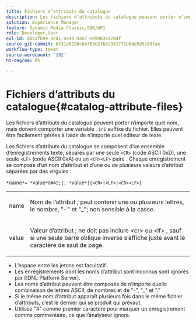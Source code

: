 ```yaml
---
title: Fichiers d’attributs du catalogue
description: Les fichiers d’attributs du catalogue peuvent porter n’importe quel nom, mais doivent comporter un suffixe de fichier .ini. Elles peuvent être facilement gérées à l’aide de n’importe quel éditeur de texte.
solution: Experience Manager
feature: Dynamic Media Classic,SDK/API
role: Developer,User
exl-id: 8b5afb99-3201-4e43-93e7-e8998354204f
source-git-commit: bf31e5226cbb763e2fb82391772b64e5d5c89fae
workflow-type: tm+mt
source-wordcount: '192'
ht-degree: 0%

---
```


# Fichiers d’attributs du catalogue{#catalog-attribute-files}

Les fichiers d’attributs du catalogue peuvent porter n’importe quel nom, mais doivent comporter une variable `.ini` suffixe du fichier. Elles peuvent être facilement gérées à l’aide de n’importe quel éditeur de texte.

Les fichiers d’attributs du catalogue se composent d’un ensemble d’enregistrements texte, séparés par une seule `<CR>` (code ASCII 0xD), une seule `<LF>` (code ASCII 0xA) ou un `<CR><LF>` paire . Chaque enregistrement se compose d’un nom d’attribut et d’une ou de plusieurs valeurs d’attribut séparées par des virgules :

`*`name`*= *`value`*&#42;[, *`value`*]{<CR>|<LF>|<CR><LF>}`

<table id="simpletable_8454AD549FDA421BA1469CDA44132773"> 
 <tr class="strow"> 
  <td class="stentry"> <p> <span class="codeph"> <span class="varname"> name </span> </span> </p> </td> 
  <td class="stentry"> <p>Nom de l’attribut ; peut contenir une ou plusieurs lettres, le nombre, "-" et "_"; non sensible à la casse. </p> </td> 
 </tr> 
 <tr class="strow"> 
  <td class="stentry"> <p> <span class="codeph"> <span class="varname"> value </span> </span> </p> </td> 
  <td class="stentry"> <p>Valeur d’attribut ; ne doit pas inclure <span class="codeph"> &lt;cr&gt; </span>ou <span class="codeph"> &lt;lf&gt; </span> , sauf si une seule barre oblique inverse s’affiche juste avant le caractère de saut de page. </p> </td> 
 </tr> 
</table>

* L’espace entre les jetons est facultatif.
* Les enregistrements dont les noms d’attribut sont inconnus sont ignorés par [!DNL Platform Server].
* Les noms d’attribut peuvent être composés de n’importe quelle combinaison de lettres ASCII, de nombres et de &quot;-&quot;, &quot;_&quot; et &quot;.&quot;
* Si le même nom d’attribut apparaît plusieurs fois dans le même fichier d’attributs, c’est le dernier qui se produit qui prévaut.
* Utilisez &quot;#&quot; comme premier caractère pour marquer un enregistrement comme commentaire, ce que l’analyseur ignore.
